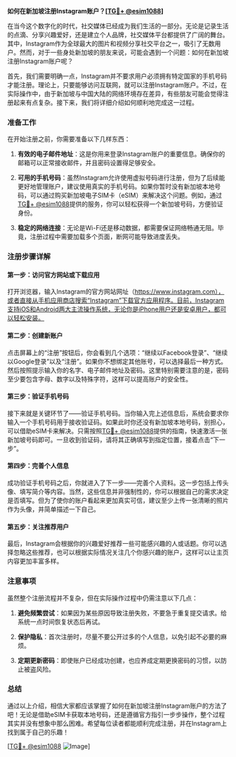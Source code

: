 **如何在新加坡注册Instagram账户？[[TG💪+ @esim1088](https://t.me/s/esim1088)]**

在当今这个数字化的时代，社交媒体已经成为我们生活的一部分。无论是记录生活的点滴、分享兴趣爱好，还是建立个人品牌，社交媒体平台都提供了广阔的舞台。其中，Instagram作为全球最大的图片和视频分享社交平台之一，吸引了无数用户。然而，对于一些身处新加坡的朋友来说，可能会遇到一个问题：如何在新加坡注册Instagram账户呢？

首先，我们需要明确一点，Instagram并不要求用户必须拥有特定国家的手机号码才能注册。理论上，只要能够访问互联网，就可以注册Instagram账户。不过，在实际操作中，由于新加坡与中国大陆的网络环境存在差异，有些朋友可能会觉得注册起来有点复杂。接下来，我们将详细介绍如何顺利地完成这一过程。

### 准备工作

在开始注册之前，你需要准备以下几样东西：

1. **有效的电子邮件地址**：这是你用来登录Instagram账户的重要信息。确保你的邮箱可以正常接收邮件，并且密码设置得足够安全。
   
2. **可用的手机号码**：虽然Instagram允许使用虚拟号码进行注册，但为了后续能更好地管理账户，建议使用真实的手机号码。如果你暂时没有新加坡本地号码，可以通过购买新加坡电子SIM卡（eSIM）来解决这个问题。例如，通过[TG💪+ @esim1088](https://t.me/s/esim1088)提供的服务，你可以轻松获得一个新加坡号码，方便验证身份。

3. **稳定的网络连接**：无论是Wi-Fi还是移动数据，都需要保证网络畅通无阻。毕竟，注册过程中需要加载多个页面，断网可能导致进度丢失。

### 注册步骤详解

#### 第一步：访问官方网站或下载应用

打开浏览器，输入Instagram的官方网站网址（https://www.instagram.com），或者直接从手机应用商店搜索“Instagram”下载官方应用程序。目前，Instagram支持iOS和Android两大主流操作系统，无论你是iPhone用户还是安卓用户，都可以轻松安装。

#### 第二步：创建新账户

点击屏幕上的“注册”按钮后，你会看到几个选项：“继续以Facebook登录”、“继续以Google登录”以及“注册”。如果你不想绑定其他账号，可以选择最后一种方式。然后按照提示输入你的名字、电子邮件地址及密码。这里特别需要注意的是，密码至少要包含字母、数字以及特殊字符，这样可以提高账户的安全性。

#### 第三步：验证手机号码

接下来就是关键环节了——验证手机号码。当你输入完上述信息后，系统会要求你输入一个手机号码用于接收验证码。如果此时你还没有新加坡本地号码，别担心，可以借助eSIM卡来解决。只需按照[TG💪+ @esim1088](https://t.me/s/esim1088)提供的指南，快速激活一张新加坡号码即可。一旦收到验证码，请将其正确填写到指定位置，接着点击“下一步”。

#### 第四步：完善个人信息

成功验证手机号码之后，你就进入了下一步——完善个人资料。这一步包括上传头像、填写简介等内容。当然，这些信息并非强制性的，你可以根据自己的需求决定是否填写。但为了使你的账户看起来更加真实可信，建议至少上传一张清晰的照片作为头像，并简单描述一下自己。

#### 第五步：关注推荐用户

最后，Instagram会根据你的兴趣爱好推荐一些可能感兴趣的人或话题。你可以选择忽略这些推荐，也可以根据实际情况关注几个你感兴趣的账户，这样可以让主页内容更加丰富多样。

### 注意事项

虽然整个注册流程并不复杂，但在实际操作过程中仍需注意以下几点：

1. **避免频繁尝试**：如果因为某些原因导致注册失败，不要急于重复提交请求。给系统一点时间恢复状态后再试。
   
2. **保护隐私**：首次注册时，尽量不要公开过多的个人信息，以免引起不必要的麻烦。

3. **定期更新密码**：即使账户已经成功创建，也应养成定期更换密码的习惯，以防止被盗风险。

### 总结

通过以上介绍，相信大家都应该掌握了如何在新加坡注册Instagram账户的方法了吧！无论是借助eSIM卡获取本地号码，还是遵循官方指引一步步操作，整个过程其实并没有想象中那么困难。希望每位读者都能顺利完成注册，并在Instagram上找到属于自己的乐趣！

[[TG💪+ @esim1088](https://t.me/s/esim1088) ![Image](https://i.postimg.cc/4NQfJmqS/Snipaste-2025-05-13-00-14-12.png)]